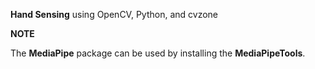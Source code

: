 **Hand Sensing** using OpenCV, Python, and cvzone



**NOTE**

The **MediaPipe** package can be used by installing the **MediaPipeTools**.
